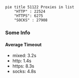 
```mermaid
pie title 51122 Proxies in list
    "HTTP" : 22524
    "HTTPS": 6275
    "SOCKS" : 27908
```

### Some Info
#### Average Timeout

- mixed: 3.2s
- http: 1.4s
- https: 8.3s
- socks: 4.8s